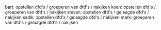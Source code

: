 bart:	opstellen dfd's / groeperen van dfd's / nakijken
koen:	opstellen dfd's / groeperen van dfd's / nakijken
steven:	opstellen dfd's / gelaagde dfd's / nakijken
sadik:	opstellen dfd's / gelaagde dfd's / nakijken
mark:	groeperen van dfd's / gelaagde dfd's / nakijken